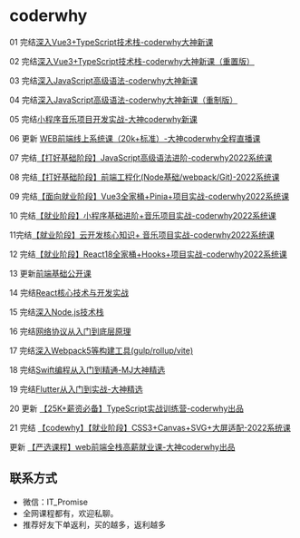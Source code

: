 # coderwhy

01 完结[深入Vue3+TypeScript技术栈-coderwhy大神新课](https://ke.qq.com/course/3453141)

02 完结[深入Vue3+TypeScript技术栈-coderwhy大神新课（重置版）](https://ke.qq.com/course/3453141)

03 完结[深入JavaScript高级语法-coderwhy大神新课](https://ke.qq.com/course/3619571)

04 完结[深入JavaScript高级语法-coderwhy大神新课（重制版）](http://leaaiv.cn/project-1/doc-18/深入JavaScript高级语法-coderwhy大神新课)

05 完结[小程序音乐项目开发实战-大神coderwhy新课](https://ke.qq.com/course/4162214)

06 更新 [WEB前端线上系统课（20k+标准）-大神coderwhy全程直播课](https://haohuo.jinritemai.com/views/product/detail?id=3538353127273142590)

07 完结[【打好基础阶段】JavaScript高级语法进阶-coderwhy2022系统课](https://ke.qq.com/course/5348790)

08 完结[【打好基础阶段】前端工程化(Node基础/webpack/Git)-2022系统课](https://ke.qq.com/course/5095837)

09 完结[【面向就业阶段】Vue3全家桶+Pinia+项目实战-coderwhy2022系统课](https://ke.qq.com/course/5348743)

10 完结[【就业阶段】小程序基础进阶+音乐项目实战-coderwhy2022系统课](https://ke.qq.com/course/5348776#term_id=105528529)

11完结[【就业阶段】云开发核心知识+ 音乐项目实战-coderwhy2022系统课](https://ke.qq.com/course/5348790)

12 完结[【就业阶段】React18全家桶+Hooks+项目实战-coderwhy2022系统课](https://ke.qq.com/course/5348785#term_id=105528541)

13 更新[前端基础公开课](https://ke.qq.com/course/4903388)

14 完结[React核心技术与开发实战](https://ke.qq.com/course/2555753)

15 完结[深入Node.js技术栈](https://ke.qq.com/course/3025600)

16 完结[网络协议从入门到底层原理](https://ke.qq.com/course/2900359)

17 完结[深入Webpack5等构建工具(gulp/rollup/vite)](https://ke.qq.com/course/3135768)

18 完结[Swift编程从入门到精通-MJ大神精选](https://ke.qq.com/course/392094)

19 完结[Flutter从入门到实战-大神精选](https://ke.qq.com/course/469774)

20 更新 [【25K+薪资必备】TypeScript实战训练营-coderwhy出品](https://ke.qq.com/course/package/78117)

21 完结 [【codewhy】【就业阶段】CSS3+Canvas+SVG+大屏适配-2022系统课](https://ke.qq.com/course/5066569)

更新 [【严选课程】web前端全栈高薪就业课-大神coderwhy出品](https://ke.qq.com/course/4903388#term_id=105074578)

## 联系方式

-  微信：IT_Promise
-  全网课程都有，欢迎私聊。
-  推荐好友下单返利，买的越多，返利越多